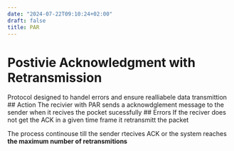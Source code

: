 ```yaml
---
date: "2024-07-22T09:10:24+02:00"
draft: false
title: PAR
---
```


# Postivie Acknowledgment with Retransmission

Protocol designed to handel errors and ensure realliabele data
transmittion ## Action The recivier with PAR sends a acknowdglement
message to the sender when it recives the pocket sucessfully ## Errors
If the reciver does not get the ACK in a given time frame it retransmitt
the packet

The process continouse till the sender rtecives ACK or the system
reaches **the maximum number of retransmitions**
